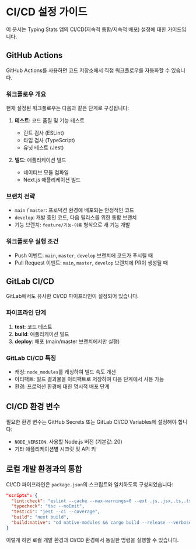 # CI/CD 설정 가이드

이 문서는 Typing Stats 앱의 CI/CD(지속적 통합/지속적 배포) 설정에 대한 가이드입니다.

## GitHub Actions

GitHub Actions를 사용하면 코드 저장소에서 직접 워크플로우를 자동화할 수 있습니다.

### 워크플로우 개요

현재 설정된 워크플로우는 다음과 같은 단계로 구성됩니다:

1. **테스트**: 코드 품질 및 기능 테스트
   - 린트 검사 (ESLint)
   - 타입 검사 (TypeScript)
   - 유닛 테스트 (Jest)

2. **빌드**: 애플리케이션 빌드
   - 네이티브 모듈 컴파일
   - Next.js 애플리케이션 빌드

### 브랜치 전략

- `main` / `master`: 프로덕션 환경에 배포되는 안정적인 코드
- `develop`: 개발 중인 코드, 다음 릴리스를 위한 통합 브랜치
- 기능 브랜치: `feature/기능-이름` 형식으로 새 기능 개발

### 워크플로우 실행 조건

- Push 이벤트: `main`, `master`, `develop` 브랜치에 코드가 푸시될 때
- Pull Request 이벤트: `main`, `master`, `develop` 브랜치에 PR이 생성될 때

## GitLab CI/CD

GitLab에서도 유사한 CI/CD 파이프라인이 설정되어 있습니다.

### 파이프라인 단계

1. **test**: 코드 테스트
2. **build**: 애플리케이션 빌드
3. **deploy**: 배포 (main/master 브랜치에서만 실행)

### GitLab CI/CD 특징

- 캐싱: `node_modules`를 캐싱하여 빌드 속도 개선
- 아티팩트: 빌드 결과물을 아티팩트로 저장하여 다음 단계에서 사용 가능
- 환경: 프로덕션 환경에 대한 명시적 배포 단계

## CI/CD 환경 변수

필요한 환경 변수는 GitHub Secrets 또는 GitLab CI/CD Variables에 설정해야 합니다:

- `NODE_VERSION`: 사용할 Node.js 버전 (기본값: 20)
- 기타 애플리케이션별 시크릿 및 API 키

## 로컬 개발 환경과의 통합

CI/CD 파이프라인은 `package.json`의 스크립트와 일치하도록 구성되었습니다:

```json
"scripts": {
  "lint:check": "eslint --cache --max-warnings=0 --ext .js,.jsx,.ts,.tsx .",
  "typecheck": "tsc --noEmit",
  "test:ci": "jest --ci --coverage",
  "build": "next build",
  "build:native": "cd native-modules && cargo build --release --verbose"
}
```

이렇게 하면 로컬 개발 환경과 CI/CD 환경에서 동일한 명령을 실행할 수 있습니다.
